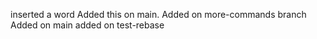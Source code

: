 inserted a word
Added this on main.
Added on more-commands branch
Added on main
added on test-rebase
